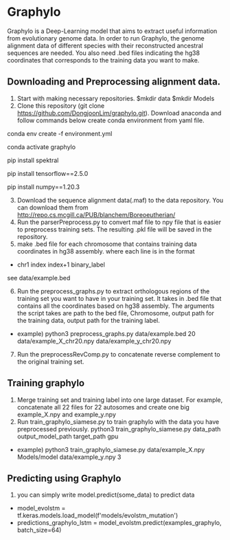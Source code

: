 # Graphylo
Graphylo is a Deep-Learning model that aims to extract useful information from evolutionary genome data. In order to run Graphylo, the genome alignment data of different species with their reconstructed ancestral sequences are needed. You also need .bed files indicating the hg38 coordinates that corresponds to the training data you want to make.

## Downloading and Preprocessing alignment data.
1. Start with making necessary repositories. $mkdir data   $mkdir Models 
2. Clone this repository (git clone https://github.com/DongjoonLim/graphylo.git). Download anaconda and follow commands below
create conda environment from yaml file. 

conda env create -f environment.yml

conda activate graphylo

pip install spektral

pip install tensorflow==2.5.0

pip install numpy==1.20.3

3. Download the sequence alignment data(.maf) to the data repository. You can download them from http://repo.cs.mcgill.ca/PUB/blanchem/Boreoeutherian/
4. Run the parserPreprocess.py to convert maf file to npy file that is easier to preprocess training sets. The resulting .pkl file will be saved in the repository.
5. make .bed file for each chromosome that contains training data coordinates in hg38 assembly. where each line is in the format

* chr1    index    index+1    binary_label 

see data/example.bed

6. Run the preprocess_graphs.py to extract orthologous regions of the training set you want to have in your training set. It takes in .bed file that contains all the coordinates based on hg38 assembly. The arguments the script takes are path to the bed file, Chromosome, output path for the training data, output path for the training label. 
* example) python3 preprocess_graphs.py data/example.bed 20 data/example_X_chr20.npy data/example_y_chr20.npy
7. Run the preprocessRevComp.py to concatenate reverse complement to the original training set.

## Training graphylo
1. Merge training set and training label into one large dataset. For example, concatenate all 22 files for 22 autosomes and create one big example_X.npy and example_y.npy
2. Run train_graphylo_siamese.py to train graphylo with the data you have preprocessed previously. python3 train_graphylo_siamese.py data_path output_model_path target_path gpu
* example) python3 train_graphylo_siamese.py data/example_X.npy Models/model data/example_y.npy 3

## Predicting using Graphylo
1. you can simply write model.predict(some_data) to predict data
* model_evolstm = tf.keras.models.load_model(f'models/evolstm_mutation')
* predictions_graphylo_lstm = model_evolstm.predict(examples_graphylo, batch_size=64)
